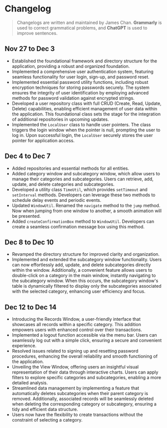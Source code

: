 # Changelog

> Changelogs are written and maintained by James Chan. **Grammarly** is used to correct grammatical problems, and **ChatGPT** is used to improve sentences. 

## Nov 27  to Dec 3

* Established the foundational framework and directory structure for the application, providing a robust and organized foundation.
* Implemented a comprehensive user authentication system, featuring seamless functionality for user login, sign-up, and password reset.
* Implemented essential password utility functions, including robust encryption techniques for storing passwords securely. The system ensures the integrity of user identification by employing advanced methods for password validation against encrypted strings.
* Developed a user repository class with full CRUD (Create, Read, Update, Delete) capabilities, enabling efficient management of user data within the application. This foundational class sets the stage for the integration of additional repositories in upcoming updates.
* Implemented the `LocalUser` class to handle user pointers. The class triggers the login window when the pointer is null, prompting the user to log in. Upon successful login, the `LocalUser` securely stores the user pointer for application access.

## Dec 4 to Dec 7

* Added repositories and essential methods for all entities.
* Added category window and subcategory window, which allow users to manage their categories and subcategories. Users can retrieve, add, update, and delete categories and subcategories.
* Developed a utility class `TimeUtil`, which provides `setTimeout` and `setInterval` methods. Developers can leverage these two methods to schedule delay events and periodic events.
* Updated `WindowUtil`. Renamed the `navigate` method to the `jump` method. Now when jumping from one window to another, a smooth animation will be presented.
* Added `createConfirmationBox` method to `WindowUtil`. Developers can create a seamless confirmation message box using this method.

## Dec 8 to Dec 10

* Revamped the directory structure for improved clarity and organization.
* Implemented and extended the subcategory window functionality. Users can now effortlessly add, update, and delete subcategories directly within the window. Additionally, a convenient feature allows users to double-click on a category in the main window, instantly navigating to the subcategory window. When this occurs, the subcategory window's table is dynamically filtered to display only the subcategories associated with the selected category, enhancing user efficiency and focus.

## Dec 12 to Dec 14

* Introducing the Records Window, a user-friendly interface that showcases all records within a specific category. This addition empowers users with enhanced control over their transactions.
* Implemented a logout function accessible via the menu bar. Users can seamlessly log out with a simple click, ensuring a secure and convenient experience.
* Resolved issues related to signing up and resetting password procedures, enhancing the overall reliability and smooth functioning of the application.
* Unveiling the View Window, offering users an insightful visual representation of their data through interactive charts. Users can apply filters to explore specific categories and subcategories, enabling a more detailed analysis.
* Streamlined data management by implementing a feature that automatically deletes subcategories when their parent category is removed. Additionally, associated records will be seamlessly deleted when deleting the corresponding category or subcategory, ensuring a tidy and efficient data structure.
* Users now have the flexibility to create transactions without the constraint of selecting a category.